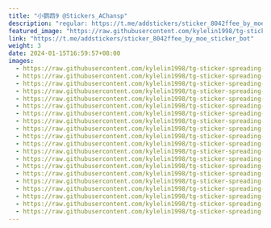 ```yaml
---
title: "小鹦鹉9 @Stickers_AChansp"
description: "regular: https://t.me/addstickers/sticker_8042ffee_by_moe_sticker_bot"
featured_image: "https://raw.githubusercontent.com/kylelin1998/tg-sticker-spreading-worldwide-images/main/img/f70796e9-219f-4a1e-a4b2-9b0044a95327.jpg"
link: "https://t.me/addstickers/sticker_8042ffee_by_moe_sticker_bot"
weight: 3
date: 2024-01-15T16:59:57+08:00
images:
  - https://raw.githubusercontent.com/kylelin1998/tg-sticker-spreading-worldwide-images/main/img/f70796e9-219f-4a1e-a4b2-9b0044a95327.jpg
  - https://raw.githubusercontent.com/kylelin1998/tg-sticker-spreading-worldwide-images/main/img/40529734-b52b-4b5a-9f18-bcff21d06cb6.jpg
  - https://raw.githubusercontent.com/kylelin1998/tg-sticker-spreading-worldwide-images/main/img/a218bf66-1d2a-486a-acb4-a4ba3e54bf10.jpg
  - https://raw.githubusercontent.com/kylelin1998/tg-sticker-spreading-worldwide-images/main/img/719b0316-b5ab-4ebe-aae8-d73afd3ade9a.jpg
  - https://raw.githubusercontent.com/kylelin1998/tg-sticker-spreading-worldwide-images/main/img/7dbe8166-64b2-49c1-980b-239686f482d1.jpg
  - https://raw.githubusercontent.com/kylelin1998/tg-sticker-spreading-worldwide-images/main/img/96a2063f-25f8-4272-b593-802fdf03077f.jpg
  - https://raw.githubusercontent.com/kylelin1998/tg-sticker-spreading-worldwide-images/main/img/fcc93345-057d-41e0-90bc-36c9ffd1aad9.jpg
  - https://raw.githubusercontent.com/kylelin1998/tg-sticker-spreading-worldwide-images/main/img/451b9373-16bd-407c-8ace-df9e418ffde5.jpg
  - https://raw.githubusercontent.com/kylelin1998/tg-sticker-spreading-worldwide-images/main/img/9a06c3c2-4099-412b-8997-b8134cd869a5.jpg
  - https://raw.githubusercontent.com/kylelin1998/tg-sticker-spreading-worldwide-images/main/img/40dd6d02-594c-4245-9b19-8ff299df8854.jpg
  - https://raw.githubusercontent.com/kylelin1998/tg-sticker-spreading-worldwide-images/main/img/0d007f82-f5e0-4776-a3f6-0fb07bd3288d.jpg
  - https://raw.githubusercontent.com/kylelin1998/tg-sticker-spreading-worldwide-images/main/img/51a1db8e-3b55-496e-8841-c9f739a74051.jpg
  - https://raw.githubusercontent.com/kylelin1998/tg-sticker-spreading-worldwide-images/main/img/d1b75ce2-800f-4241-b6a7-c7ec5afd9f5e.jpg
  - https://raw.githubusercontent.com/kylelin1998/tg-sticker-spreading-worldwide-images/main/img/7a3e0137-c672-4b4a-af0b-307b175f38d5.jpg
  - https://raw.githubusercontent.com/kylelin1998/tg-sticker-spreading-worldwide-images/main/img/b9bc359f-f761-4974-97fc-b39a0956296d.jpg
  - https://raw.githubusercontent.com/kylelin1998/tg-sticker-spreading-worldwide-images/main/img/375b1218-9550-4711-8b34-bfc045656765.jpg
  - https://raw.githubusercontent.com/kylelin1998/tg-sticker-spreading-worldwide-images/main/img/6197c9e7-d500-4aee-91d1-74b2e3bd433e.jpg
  - https://raw.githubusercontent.com/kylelin1998/tg-sticker-spreading-worldwide-images/main/img/70a2ad1b-8890-480d-a403-91274794d691.jpg
  - https://raw.githubusercontent.com/kylelin1998/tg-sticker-spreading-worldwide-images/main/img/a04cb2df-a8ed-40f8-8d47-b3676e074e02.jpg
  - https://raw.githubusercontent.com/kylelin1998/tg-sticker-spreading-worldwide-images/main/img/cc174f8d-19ee-4679-9464-f57b69b8d3e5.jpg
---
```


